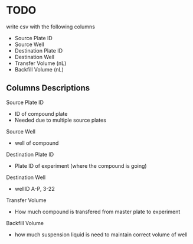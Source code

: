# TODO

write csv with the following columns

- Source Plate ID
- Source Well
- Destination Plate ID
- Destination Well
- Transfer Volume (nL)
- Backfill Volume (nL)

## Columns Descriptions

Source Plate ID

- ID of compound plate
- Needed due to multiple source plates

Source Well

- well of compound

Destination Plate ID

- Plate ID of experiment (where the compound is going)

Destination Well

- wellID A-P, 3-22

Transfer Volume

- How much compound is transfered from master plate to experiment

Backfill Volume 

- how much suspension liquid is need to maintain correct volume of well
